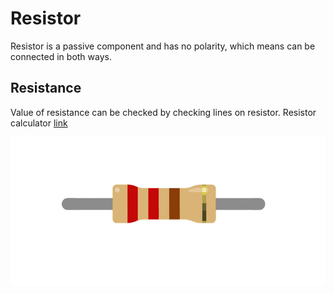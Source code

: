 # Resistor
Resistor is a passive component and has no polarity, which means can be connected in both ways.

## Resistance
Value of resistance can be checked by checking lines on resistor. Resistor calculator [link](https://www.calculator.net/resistor-calculator.html)

![resistor](/assets/resistor.jpg)